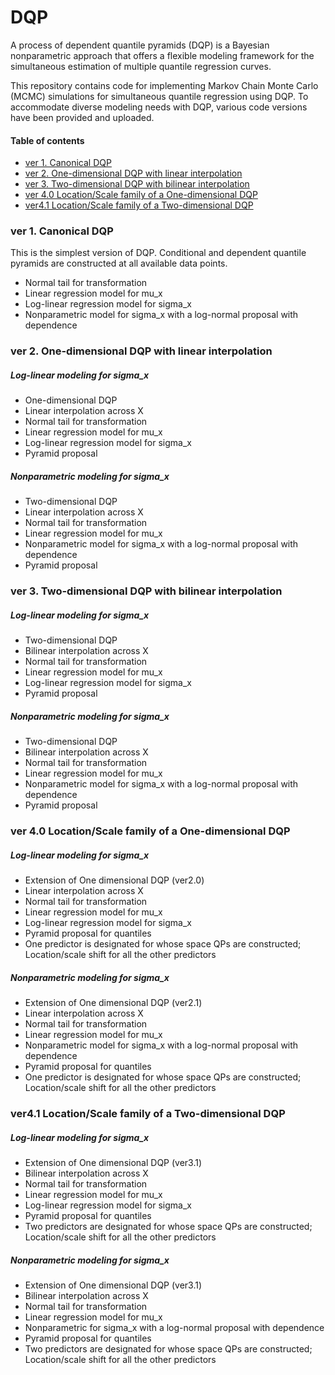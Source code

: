 # DQP

A process of dependent quantile pyramids (DQP) is a Bayesian nonparametric approach that offers a flexible modeling framework for the simultaneous estimation of multiple quantile regression curves. 

This repository contains code for implementing Markov Chain Monte Carlo (MCMC) simulations for simultaneous quantile regression using DQP.
To accommodate diverse modeling needs with DQP, various code versions have been provided and uploaded.

#### Table of contents 

* [ver 1. Canonical DQP](https://github.com/hyoin-an/DQP#ver-1-canonical-dqp)
* [ver 2. One-dimensional DQP with linear interpolation](https://github.com/hyoin-an/DQP#ver-2-one-dimensional-dqp-with-linear-interpolation)
* [ver 3. Two-dimensional DQP with bilinear interpolation](https://github.com/hyoin-an/DQP#ver-3-two-dimensional-dqp-with-bilinear-interpolation)
* [ver 4.0 Location/Scale family of a One-dimensional DQP](https://github.com/hyoin-an/DQP#ver-40-locationscale-family-of-a-one-dimensional-dqp)
* [ver4.1 Location/Scale family of a Two-dimensional DQP](https://github.com/hyoin-an/DQP#ver41-locationscale-family-of-a-two-dimensional-dqp)


### ver 1. Canonical DQP
This is the simplest version of DQP. Conditional and dependent quantile pyramids are constructed at all available data points.

*	Normal tail for transformation
*	Linear regression model for mu_x
*	Log-linear regression model for sigma_x
*	Nonparametric model for sigma_x with a log-normal proposal with dependence


### ver 2. One-dimensional DQP with linear interpolation

##### Log-linear modeling for sigma_x
* One-dimensional DQP
* Linear interpolation across X
* Normal tail for transformation
* Linear regression model for mu_x
* Log-linear regression model for sigma_x
* Pyramid proposal

##### Nonparametric modeling for sigma_x
* Two-dimensional DQP
* Linear interpolation across X
* Normal tail for transformation
* Linear regression model for mu_x
* Nonparametric model for sigma_x with a log-normal proposal with dependence
* Pyramid proposal

### ver 3. Two-dimensional DQP with bilinear interpolation

##### Log-linear modeling for sigma_x
* Two-dimensional DQP
* Bilinear interpolation across X
* Normal tail for transformation
* Linear regression model for mu_x
* Log-linear regression model for sigma_x
* Pyramid proposal

##### Nonparametric modeling for sigma_x
* Two-dimensional DQP
* Bilinear interpolation across X
* Normal tail for transformation
* Linear regression model for mu_x
* Nonparametric model for sigma_x with a log-normal proposal with dependence
* Pyramid proposal


### ver 4.0 Location/Scale family of a One-dimensional DQP

##### Log-linear modeling for sigma_x
*	Extension of One dimensional DQP (ver2.0)
*	Linear interpolation across X
*	Normal tail for transformation
*	Linear regression model for mu_x
*	Log-linear regression model for sigma_x
*	Pyramid proposal for quantiles
*	One predictor is designated for whose space QPs are constructed; Location/scale shift for all the other predictors
  
##### Nonparametric modeling for sigma_x
*	Extension of One dimensional DQP (ver2.1)
*	Linear interpolation across X
*	Normal tail for transformation
*	Linear regression model for mu_x
*	Nonparametric model for sigma_x with a log-normal proposal with dependence
*	Pyramid proposal for quantiles
*	One predictor is designated for whose space QPs are constructed; Location/scale shift for all the other predictors


### ver4.1 Location/Scale family of a Two-dimensional DQP

##### Log-linear modeling for sigma_x
* Extension of One dimensional DQP (ver3.1)
* Bilinear interpolation across X
* Normal tail for transformation
* Linear regression model for mu_x
* Log-linear regression model for sigma_x
* Pyramid proposal for quantiles
* Two predictors are designated for whose space QPs are constructed; Location/scale shift for all the other predictors


##### Nonparametric modeling for sigma_x
* Extension of One dimensional DQP (ver3.1)
* Bilinear interpolation across X
* Normal tail for transformation
* Linear regression model for mu_x
* Nonparametric for sigma_x with a log-normal proposal with dependence
* Pyramid proposal for quantiles
* Two predictors are designated for whose space QPs are constructed; Location/scale shift for all the other predictors

